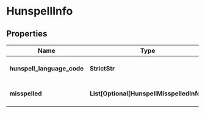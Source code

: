 # HunspellInfo


## Properties

| Name | Type | Description | Notes |
|------------ | ------------- | ------------- | -------------|
**hunspell_language_code** | **StrictStr** | spellcheck language code |[optional]|
**misspelled** | **List[Optional[HunspellMisspelledInfo]]** | array of misspelled words |[optional]|
